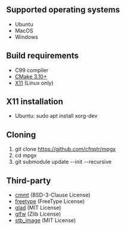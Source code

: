 ## Supported operating systems
* Ubuntu
* MacOS
* Windows

## Build requirements
* C99 compiler
* [CMake 3.10+](https://cmake.org/)
* [X11](https://www.x.org/) (Linux only)

## X11 installation
* Ubuntu: sudo apt install xorg-dev

## Cloning
1. git clone https://github.com/cfnptr/mpgx
2. cd mpgx
3. git submodule update --init --recursive

## Third-party
* [cmmt](https://github.com/cfnptr/cmmt) (BSD-3-Clause License)
* [freetype](https://github.com/cfnptr/freetype) (FreeType License)
* [glad](https://github.com/Dav1dde/glad) (MIT License)
* [glfw](https://github.com/glfw/glfw/) (Zlib License)
* [stb_image](https://github.com/nothings/stb) (MIT License)
